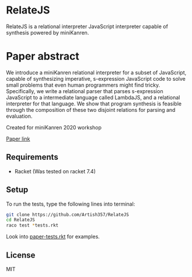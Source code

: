# RelateJS
RelateJS is a relational interpreter JavaScript interpreter capable of synthesis powered by miniKanren.

# Paper abstract
We introduce a miniKanren relational interpreter for a subset of JavaScript, capable of synthesizing imperative, s-expression JavaScript code to solve small problems that even human programmers might find tricky. Specifically, we write a relational parser that parses s-expression JavaScript to a intermediate language called LambdaJS, and a relational interpreter for that language.  We show that program synthesis is feasible through the composition of these two disjoint relations for parsing and evaluation.

Created for miniKanren 2020 workshop

[Paper link](example.com)

## Requirements
* Racket (Was tested on racket 7.4)

## Setup
To run the tests, type the following lines into terminal:
```bash
git clone https://github.com/Artish357/RelateJS
cd RelateJS
raco test *tests.rkt
```
Look into [paper-tests.rkt](paper-tests.rkt) for examples.

## License
MIT
